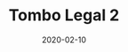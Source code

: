 ---
template: SingleToy
title: Tombo Legal 2
status: Featured / Published
date: '2020-02-10'
featuredImage: https://brincadeira.co/products/list_tombolegal.png
price: R$200,00
excerpt: >-
  Teste a sua pontaria e desafie a sua própria coragem e a coragem de seus amigos com este brinquedo incrível, que consiste em derrubar uma pessoa na piscina de bolinhas através de um divertido jogo que testa a sua pontaria e a sua coordenação.
  
  
  
  Proporciona momentos de intensa alegria, tanto para quem atira as bolinhas quanto para quem está na cadeirinha.



  **Recomendação:** usuário de até 70kg.
categories:
  - category: Outros
meta:
  canonicalLink: ''
  description: Tombo Legal 2 proporciona momentos de intensa alegria, tanto para quem atira as bolinhas quanto para quem está na cadeirinha.
  noindex: false
  title: Tombo Legal 2
---